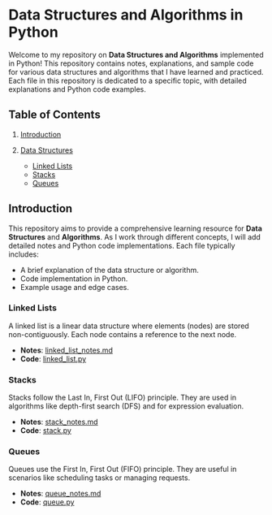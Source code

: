 # Data Structures and Algorithms in Python

Welcome to my repository on **Data Structures and Algorithms** implemented in Python! This repository contains notes, explanations, and sample code for various data structures and algorithms that I have learned and practiced. Each file in this repository is dedicated to a specific topic, with detailed explanations and Python code examples.

## Table of Contents

1. [Introduction](#introduction)
2. [Data Structures](#data-structures)

   - [Linked Lists](#linked-lists)
   - [Stacks](#stacks)
   - [Queues](#queues)

## Introduction

This repository aims to provide a comprehensive learning resource for **Data Structures** and **Algorithms**. As I work through different concepts, I will add detailed notes and Python code implementations. Each file typically includes:

- A brief explanation of the data structure or algorithm.
- Code implementation in Python.
- Example usage and edge cases.

### Linked Lists
A linked list is a linear data structure where elements (nodes) are stored non-contiguously. Each node contains a reference to the next node.

- **Notes**: [linked_list_notes.md](./linked_list_notes.md)
- **Code**: [linked_list.py](./linked_list.py)

### Stacks
Stacks follow the Last In, First Out (LIFO) principle. They are used in algorithms like depth-first search (DFS) and for expression evaluation.

- **Notes**: [stack_notes.md](./stack_notes.md)
- **Code**: [stack.py](./stack.py)

### Queues
Queues use the First In, First Out (FIFO) principle. They are useful in scenarios like scheduling tasks or managing requests.

- **Notes**: [queue_notes.md](./queue_notes.md)
- **Code**: [queue.py](./queue.py)


